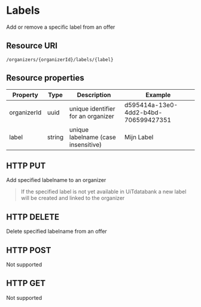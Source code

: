 ---
---

# Labels 

Add or remove a specific label from an offer

## Resource URI

```
/organizers/{organizerId}/labels/{label}
```

## Resource properties

| Property	| Type | Description | Example |
|--|--|--|--|
| organizerId	| uuid | unique identifier for an organizer | d595414a-13e0-4dd2-b4bd-706599427351 |
| label	| string | unique labelname (case insensitive) | Mijn Label |

## HTTP PUT

Add specified labelname to an organizer
> If the specified label is not yet available in UiTdatabank a new label will be created and linked to the organizer

## HTTP DELETE

Delete specified labelname from an offer

## HTTP POST

Not supported

## HTTP GET

Not supported